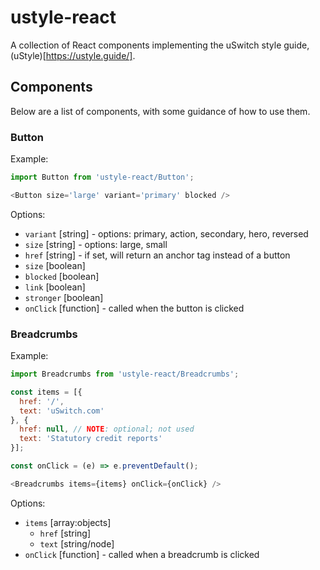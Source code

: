 # ustyle-react

A collection of React components implementing the uSwitch style guide, (uStyle)[https://ustyle.guide/].

## Components

Below are a list of components, with some guidance of how to use them.

### Button

Example:

```js
import Button from 'ustyle-react/Button';

<Button size='large' variant='primary' blocked />
```

Options:

- `variant` [string] - options: primary, action, secondary, hero, reversed
- `size` [string] - options: large, small
- `href` [string] - if set, will return an anchor tag instead of a button
- `size` [boolean]
- `blocked` [boolean]
- `link` [boolean]
- `stronger` [boolean]
- `onClick` [function] - called when the button is clicked


### Breadcrumbs

Example:

```js
import Breadcrumbs from 'ustyle-react/Breadcrumbs';

const items = [{
  href: '/',
  text: 'uSwitch.com'
}, {
  href: null, // NOTE: optional; not used
  text: 'Statutory credit reports'
}];

const onClick = (e) => e.preventDefault();

<Breadcrumbs items={items} onClick={onClick} />
```

Options:

- `items` [array:objects]
  - `href` [string]
  - `text` [string/node]
- `onClick` [function] - called when a breadcrumb is clicked
